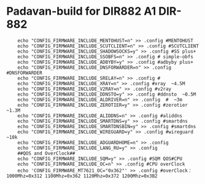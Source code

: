 # Padavan-build for DIR882 A1 DIR-882

        echo "CONFIG_FIRMWARE_INCLUDE_MENTOHUST=n" >> .config #MENTOHUST
        echo "CONFIG_FIRMWARE_INCLUDE_SCUTCLIENT=n" >> .config #SCUTCLIENT
        echo "CONFIG_FIRMWARE_INCLUDE_SHADOWSOCKS=y" >> .config #SS plus+
        echo "CONFIG_FIRMWARE_INCLUDE_SSOBFS=n" >> .config # simple-obfs
        echo "CONFIG_FIRMWARE_INCLUDE_ADBYBY=y" >> .config #adbyby plus+
        echo "CONFIG_FIRMWARE_INCLUDE_DNSFORWARDER=n" >> .config #DNSFORWARDER
        echo "CONFIG_FIRMWARE_INCLUDE_SRELAY=n" >> .config #
        echo "CONFIG_FIRMWARE_INCLUDE_XRAY=n" >> .config #xray  ~4.5M
        echo "CONFIG_FIRMWARE_INCLUDE_V2RAY=n" >> .config #v2ray
        echo "CONFIG_FIRMWARE_INCLUDE_DDNSTO=y" >> .config #ddnsto  ~0.5M
        echo "CONFIG_FIRMWARE_INCLUDE_ALDRIVER=n" >> .config  #  ~3m
        echo "CONFIG_FIRMWARE_INCLUDE_ZEROTIER=y" >> .config #zerotier ~1.3M
        echo "CONFIG_FIRMWARE_INCLUDE_ALIDDNS=n" >> .config #aliddns
        echo "CONFIG_FIRMWARE_INCLUDE_SMARTDNS=y" >> .config #smartdns
        echo "CONFIG_FIRMWARE_INCLUDE_SMARTDNSBIN=y" >> .config #smartdns
        echo "CONFIG_FIRMWARE_INCLUDE_WIREGUARD=y" >> .config #wireguard ~10k
        echo "CONFIG_FIRMWARE_INCLUDE_ADGUARDHOME=n" >> .config
        echo "CONFIG_FIRMWARE_INCLUDE_LANG_RU=y" >> .config
        ##QOS and OverClock##
        echo "CONFIG_FIRMWARE_INCLUDE_SQM=y" >> .config #SQM QOS#CPU
        echo "CONFIG_FIRMWARE_INCLUDE_OC=n" >> .config #CPU overClock
        echo 'CONFIG_FIRMWARE_MT7621_OC="0x362"' >> .config #overClock：1000Mhz=0x312 1100Mhz=0x362 1120Mhz=0x372 1200Mhz=0x3B2

